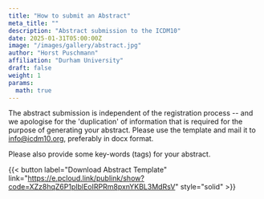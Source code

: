 ```yaml
---
title: "How to submit an Abstract"
meta_title: ""
description: "Abstract submission to the ICDM10"
date: 2025-01-31T05:00:00Z
image: "/images/gallery/abstract.jpg"
author: "Horst Puschmann"
affiliation: "Durham University"
draft: false
weight: 1
params:
  math: true
---
```



The abstract submission is independent of the registration process -- and we apologise for the 'duplication' of information that is required for the purpose of generating your abstract. Please use the template and mail it to info@icdm10.org, preferably in docx format.

Please also provide some key-words (tags) for your abstract.

{{< button label="Download Abstract Template" link="https://e.pcloud.link/publink/show?code=XZz8hqZ6P1pIblEoIRPRm8pxnYKBL3MdRsV" style="solid" >}}
